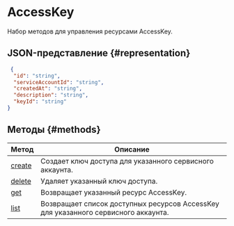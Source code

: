 # AccessKey
Набор методов для управления ресурсами AccessKey.
## JSON-представление {#representation}
```json 
 {
  "id": "string",
  "serviceAccountId": "string",
  "createdAt": "string",
  "description": "string",
  "keyId": "string"
}
```

## Методы {#methods}
Метод | Описание
--- | ---
[create](create.md) | Создает ключ доступа для указанного сервисного аккаунта.
[delete](delete.md) | Удаляет указанный ключ доступа.
[get](get.md) | Возвращает указанный ресурс AccessKey.
[list](list.md) | Возвращает список доступных ресурсов AccessKey для указанного сервисного аккаунта.